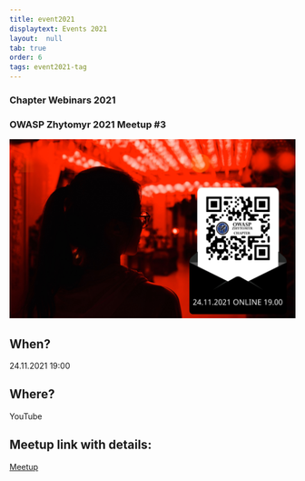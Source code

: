 ```yaml
---
title: event2021
displaytext: Events 2021
layout:  null
tab: true
order: 6
tags: event2021-tag
---
```

### Chapter Webinars 2021

### OWASP Zhytomyr 2021 Meetup #3
![OWASP ZHYTOMYR 2021](assets/images/meetup/OWASP3.jpeg "OWASP Zhytomyr 2021 Meetup #3")

## When?
24.11.2021
19:00

## Where?
YouTube

## Meetup link with details:
[Meetup](https://www.meetup.com/OWASP-Zhytomyr-Chapter/events/281782803/)


